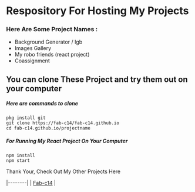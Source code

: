 # Respository For Hosting My Projects <br>
### Here Are Some Project Names \: <br>
- Background Generator / Igb
- Images Gallery
- My robo friends (react project)
- Coassignment

## You can clone These Project and try them out on your computer
##### Here are commands to clone
  ```pkg install git``` <br>
  ```git clone https://fab-c14/fab-c14.github.io``` <br>
  ```cd fab-c14.github.io/projectname``` <br>
##### <i>For Running My React Project On Your Computer </i>
  ```npm install``` <br>
  ```npm start```<br>

Thank Your, Check Out My Other Projects Here 

|--------|
| [Fab-c14](https://github.com) |



